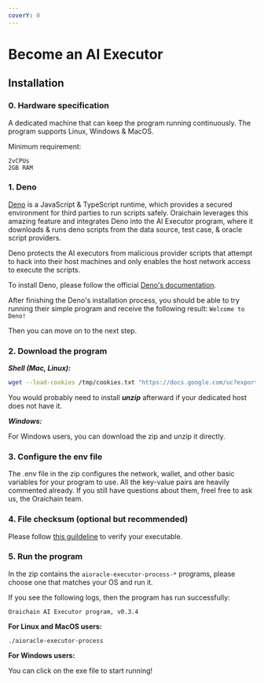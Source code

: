 ```yaml
---
coverY: 0
---
```


# Become an AI Executor

## Installation

### 0. Hardware specification

A dedicated machine that can keep the program running continuously. The program supports Linux, Windows & MacOS.

Minimum requirement:

```
2vCPUs
2GB RAM
```

### 1. Deno

[Deno](https://deno.land/) is a JavaScript & TypeScript runtime, which provides a secured environment for third parties to run scripts safely. Oraichain leverages this amazing feature and integrates Deno into the AI Executor program, where it downloads & runs deno scripts from the data source, test case, & oracle script providers.

Deno protects the AI executors from malicious provider scripts that attempt to hack into their host machines and only enables the host network access to execute the scripts.

To install Deno, please follow the official [Deno's documentation](https://deno.land/#installation).

After finishing the Deno's installation process, you should be able to try running their simple program and receive the following result: `Welcome to Deno!`

Then you can move on to the next step.

### 2. Download the program

_**Shell (Mac, Linux):**_

```bash
wget --load-cookies /tmp/cookies.txt "https://docs.google.com/uc?export=download&confirm=$(wget --quiet --save-cookies /tmp/cookies.txt --keep-session-cookies --no-check-certificate 'https://docs.google.com/uc?export=download&id=180aYBeOlakKorDpHsaHImR1pFlHEGZ26' -O- | sed -rn 's/.*confirm=([0-9A-Za-z_]+).*/\1\n/p')&id=180aYBeOlakKorDpHsaHImR1pFlHEGZ26" -O executor.zip && rm /tmp/cookies.txt && unzip executor.zip
```

You would probably need to install _**unzip**_ afterward if your dedicated host does not have it.

_**Windows:**_

For Windows users, you can download the zip and unzip it directly.

### 3. Configure the env file

The .env file in the zip configures the network, wallet, and other basic variables for your program to use. All the key-value pairs are heavily commented already. If you still have questions about them, freel free to ask us, the Oraichain team.

### 4. File checksum (optional but recommended)

Please follow [this guildeline](https://docs.orai.io/developers/executors/ai-executor-checksum) to verify your executable.

### 5. Run the program

In the zip contains the `aioracle-executor-process-*` programs, please choose one that matches your OS and run it.

If you see the following logs, then the program has run successfully:

```
Oraichain AI Executor program, v0.3.4
```

**For Linux and MacOS users:**

```
./aioracle-executor-process
```

**For Windows users:**

You can click on the exe file to start running!
